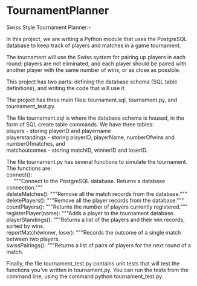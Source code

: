 # TournamentPlanner
Swiss Style Tournament Planner:-

In this project, we are writing a Python module that uses the PostgreSQL database to keep track of players and matches in a game tournament.

The tournament will use the Swiss system for pairing up players in each round: players are not eliminated, and each player should be paired with another player with the same number of wins, or as close as possible.

This project has two parts: defining the database schema (SQL table definitions), and writing the code that will use it

The project has three main files: tournament.sql, tournament.py, and tournament_test.py.

The file tournament.sql is where the database schema is housed, in the form of SQL create table commands.
We have three tables: 
<br />
players - storing playerID and playername 
<br />
playerstandings - storing playerID, playerName, numberOfwins and numberOfmatches, and
<br />
matchoutcomes - storing matchID, winnerID and loserID.

The file tournament.py has several functions to simulate the tournament. The functions are:
<br />
connect():
<br />&nbsp;&nbsp;&nbsp;&nbsp;
    """Connect to the PostgreSQL database.  Returns a database connection."""
<br />
deleteMatches():
    """Remove all the match records from the database."""
<br />
deletePlayers():
    """Remove all the player records from the database."""
<br />
countPlayers():
    """Returns the number of players currently registered."""
<br />
registerPlayer(name):
    """Adds a player to the tournament database.
<br />
playerStandings():
    """Returns a list of the players and their win records, sorted by wins.
<br />
reportMatch(winner, loser):
    """Records the outcome of a single match between two players.
<br />
swissPairings():
    """Returns a list of pairs of players for the next round of a match.

Finally, the file tournament_test.py contains unit tests that will test the functions you’ve written in tournament.py. You can run the tests from the command line, using the command python tournament_test.py.

